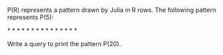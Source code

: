 P(R) represents a pattern drawn by Julia in R rows. The following pattern represents P(5):

\* * * * * 
\* * * * 
\* * * 
\* * 
\*

Write a query to print the pattern P(20).
